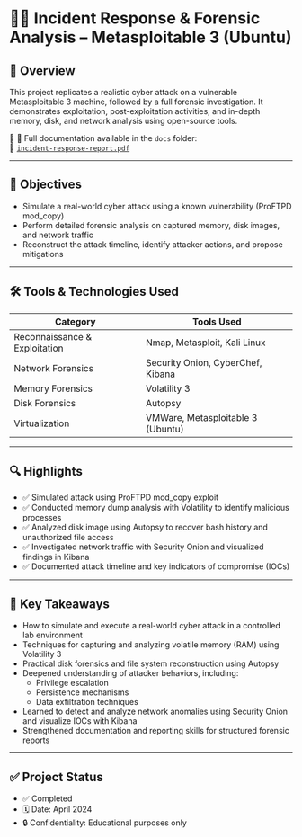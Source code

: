 # 🕵️‍♀️ Incident Response & Forensic Analysis – Metasploitable 3 (Ubuntu)

## 📌 Overview
This project replicates a realistic cyber attack on a vulnerable Metasploitable 3 machine, followed by a full forensic investigation. It demonstrates exploitation, post-exploitation activities, and in-depth memory, disk, and network analysis using open-source tools.

📎 📁 Full documentation available in the `docs` folder:  
📄 [`incident-response-report.pdf`](./docs/incident-response-report.pdf)

---

## 🎯 Objectives
- Simulate a real-world cyber attack using a known vulnerability (ProFTPD mod_copy)
- Perform detailed forensic analysis on captured memory, disk images, and network traffic
- Reconstruct the attack timeline, identify attacker actions, and propose mitigations

---

## 🛠️ Tools & Technologies Used

| Category               | Tools Used                                              |
|------------------------|----------------------------------------------------------|
| Reconnaissance & Exploitation | Nmap, Metasploit, Kali Linux                       |
| Network Forensics      | Security Onion, CyberChef, Kibana                       |
| Memory Forensics       | Volatility 3                                            |
| Disk Forensics         | Autopsy                                                 |
| Virtualization         | VMWare, Metasploitable 3 (Ubuntu)                       |

---

## 🔍 Highlights

- ✅ Simulated attack using ProFTPD mod_copy exploit
- ✅ Conducted memory dump analysis with Volatility to identify malicious processes
- ✅ Analyzed disk image using Autopsy to recover bash history and unauthorized file access
- ✅ Investigated network traffic with Security Onion and visualized findings in Kibana
- ✅ Documented attack timeline and key indicators of compromise (IOCs)

---

## 📘 Key Takeaways

- How to simulate and execute a real-world cyber attack in a controlled lab environment
- Techniques for capturing and analyzing volatile memory (RAM) using Volatility 3
- Practical disk forensics and file system reconstruction using Autopsy
- Deepened understanding of attacker behaviors, including:
  - Privilege escalation
  - Persistence mechanisms
  - Data exfiltration techniques
- Learned to detect and analyze network anomalies using Security Onion and visualize IOCs with Kibana
- Strengthened documentation and reporting skills for structured forensic reports

---

## ✅ Project Status
- ✅ Completed  
- 🗓️ Date: April 2024  
- 🔒 Confidentiality: Educational purposes only  
